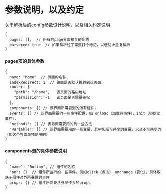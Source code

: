 # 参数说明，以及约定
关于解析后的config参数设计说明，以及相关约定说明

```
{
  pages: [],  // 所有的page界面相关的配置
  parsered: true  // 如果解析过了需要打个标记，以便防止重复解析
}
```

#### pages项的具体参数
```
{
  name: "home"  // 页面的名称，
  indexRedirect: 1  // 路由是否默认跳转到该页面，
  router: {
    "path": "/home",   该页面的路由地址
    "permission": -1   该页面是否需要鉴权
  }，
  components: [] // 该界面所需要到的所有组件，
  events: [] // 该界面需要的一些事件配置，如 onload（加载完事件），init（初始化事件），
  "methods": [] // 该界面需要用的到一些方法，
  "variable": [] // 该界面需要用的一些变量，其中包括可共享的变量，以及不可共享的（即这个界面单独使用的）
}
```

#### components想的具体参数说明
```
{
  "name": "Button", // 组件的名称
  "on": {}  // 组件所监听的一些事件，例如click（点击），onchange（变化），具体取决于组件对外所暴露的事件
  props: {} // 组件所需要从外部传入的props
}
```

